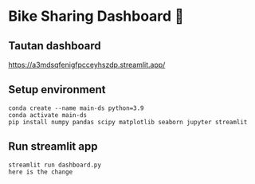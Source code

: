 # Bike Sharing Dashboard :bicyclist:
## Tautan dashboard

https://a3mdsqfenigfpcceyhszdp.streamlit.app/

## Setup environment
```
conda create --name main-ds python=3.9
conda activate main-ds
pip install numpy pandas scipy matplotlib seaborn jupyter streamlit
```
## Run streamlit app
```
streamlit run dashboard.py
here is the change
```
